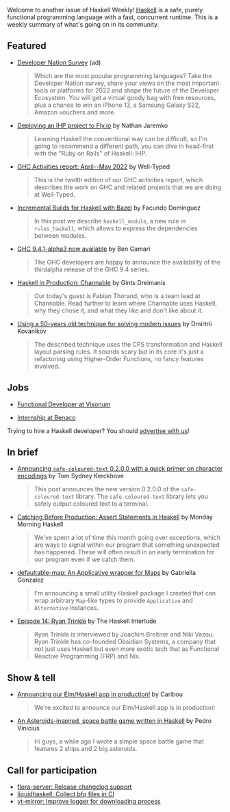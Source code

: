 Welcome to another issue of Haskell Weekly!
[Haskell](https://www.haskell.org) is a safe, purely functional programming language with a fast, concurrent runtime.
This is a weekly summary of what's going on in its community.

## Featured

<!-- 2022-06-09, 2022-06-16, 2022-06-30, 2022-07-07 -->
- [Developer Nation Survey](https://developereconomics.net/?member_id=haskell) (ad)
  > Which are the most popular programming languages? Take the Developer Nation survey, share your views on the most important tools or platforms for 2022 and shape the future of the Developer Ecosystem. You will get a virtual goody bag with free resources, plus a chance to win an iPhone 13, a Samsung Galaxy S22, Amazon vouchers and more.

- [Deploying an IHP project to Fly.io](https://nathanjaremko.com/deploying-an-ihp-project-to-flyio/) by Nathan Jaremko
  > Learning Haskell the conventional way can be difficult, so I'm going to recommend a different path, you can dive in head-first with the "Ruby on Rails" of Haskell: IHP.

- [GHC Activities report: April--May 2022](https://well-typed.com/blog/2022/06/ghc-2022-04-2022-05/) by Well-Typed
  > This is the twelth edition of our GHC activities report, which describes the work on GHC and related projects that we are doing at Well-Typed.

- [Incremental Builds for Haskell with Bazel](https://www.tweag.io/blog/2022-06-23-haskell-module/) by Facundo Domínguez
  > In this post we describe `haskell_module`, a new rule in `rules_haskell`, which allows to express the dependencies between modules.

- [GHC 9.4.1-alpha3 now available](https://discourse.haskell.org/t/ghc-9-4-1-alpha3-now-available/4701?u=taylorfausak) by Ben Gamari
  > The GHC developers are happy to announce the availability of the thirdalpha release of the GHC 9.4 series.

- [Haskell in Production: Channable](https://serokell.io/blog/haskell-in-production-channable) by Gints Dreimanis
  > Our today's guest is Fabian Thorand, who is a team lead at Channable. Read further to learn where Channable uses Haskell, why they chose it, and what they like and don't like about it.

- [Using a 50-years old technique for solving modern issues](https://kodimensional.dev/cps) by Dmirtrii Kovanikov
  > The described technique uses the CPS transformation and Haskell layout parsing rules. It sounds scary but in its core it's just a refactoring using Higher-Order Functions, no fancy features involved.

## Jobs

- [Functional Developer at Visonum](https://discourse.haskell.org/t/functional-developer-purescript-halogen-100-remote-full-time/4711?u=taylorfausak)

- [Internship at Benaco](https://np.reddit.com/r/haskell/comments/vklj9d/benaco_offering_remote_internship_3d/)

Trying to hire a Haskell developer?
You should [advertise with us](https://haskellweekly.news/advertising.html)!

## In brief

- [Announcing `safe-coloured-text` 0.2.0.0 with a quick primer on character encodings](https://cs-syd.eu/posts/2022-06-28-safe-coloured-text) by Tom Sydney Kerckhove
  > This post announces the new version 0.2.0.0 of the `safe-coloured-text` library. The `safe-coloured-text` library lets you safely output coloured text to a terminal.

- [Catching Before Production: Assert Statements in Haskell](https://mmhaskell.com/blog/2022/6/27/catching-before-production-assert-statements-in-haskell) by Monday Morning Haskell
  > We've spent a lot of time this month going over exceptions, which are ways to signal within our program that something unexpected has happened. These will often result in an early termination for our program even if we catch them.

- [defaultable-map: An Applicative wrapper for Maps](https://www.haskellforall.com/2022/06/defaultable-map-applicative-wrapper-for.html) by Gabriella Gonzalez
  > I'm announcing a small utility Haskell package I created that can wrap arbitrary `Map`-like types to provide `Applicative` and `Alternative` instances.

- [Episode 14: Ryan Trinkle](https://haskell.foundation/podcast/14/) by The Haskell Interlude
  > Ryan Trinkle is interviewed by Joachim Breitner and Niki Vazou. Ryan Trinkle has co-founded Obsidian Systems, a company that not just uses Haskell but even more exotic tech that as Functional Reactive Programming (FRP) and Nix.

## Show & tell

- [Announcing our Elm/Haskell app in production!](https://np.reddit.com/r/haskell/comments/vjoj24/announcing_our_elmhaskell_app_in_production/) by Caribou
  > We're excited to announce our Elm/Haskell app is in production!

- [An Asteroids-inspired, space battle game written in Haskell](https://np.reddit.com/r/haskell/comments/vmomhk/an_asteroidsinspired_space_battle_game_written_in/) by Pedro Vinícius
  > Hi guys, a while ago I wrote a simple space battle game that features 2 ships and 2 big asteroids.

## Call for participation

- [flora-server: Release changelog support](https://github.com/flora-pm/flora-server/issues/147)
- [liquidhaskell: Collect bfq files in CI](https://github.com/ucsd-progsys/liquidhaskell/issues/2020)
- [yt-mirror: Improve logger for downloading process](https://github.com/soanvig/yt-mirror/issues/30)
